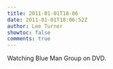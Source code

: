 ```yaml
---
title: 2011-01-01T18-06
date: 2011-01-01T18:06:52Z
author: Lee Turner
showtoc: false
comments: true
---
```


Watching Blue Man Group on DVD.

